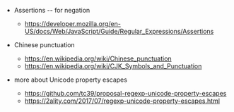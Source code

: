 - Assertions -- for negation
  - https://developer.mozilla.org/en-US/docs/Web/JavaScript/Guide/Regular_Expressions/Assertions

- Chinese punctuation
  - https://en.wikipedia.org/wiki/Chinese_punctuation
  - https://en.wikipedia.org/wiki/CJK_Symbols_and_Punctuation

- more about Unicode property escapes
  - https://github.com/tc39/proposal-regexp-unicode-property-escapes
  - https://2ality.com/2017/07/regexp-unicode-property-escapes.html

